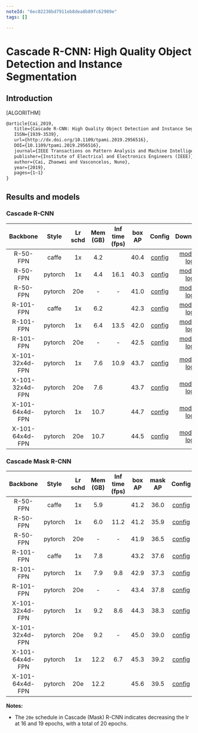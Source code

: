 ```yaml
---
noteId: "6ec02230bd7911eb8dea8b89fc62989e"
tags: []

---
```


# Cascade R-CNN: High Quality Object Detection and Instance Segmentation

## Introduction

[ALGORITHM]

```latex
@article{Cai_2019,
   title={Cascade R-CNN: High Quality Object Detection and Instance Segmentation},
   ISSN={1939-3539},
   url={http://dx.doi.org/10.1109/tpami.2019.2956516},
   DOI={10.1109/tpami.2019.2956516},
   journal={IEEE Transactions on Pattern Analysis and Machine Intelligence},
   publisher={Institute of Electrical and Electronics Engineers (IEEE)},
   author={Cai, Zhaowei and Vasconcelos, Nuno},
   year={2019},
   pages={1–1}
}
```

## Results and models

### Cascade R-CNN

|    Backbone     |  Style  | Lr schd | Mem (GB) | Inf time (fps) | box AP | Config | Download |
| :-------------: | :-----: | :-----: | :------: | :------------: | :----: |:------:|:--------:|
|    R-50-FPN     |  caffe  |   1x    |   4.2    |                |  40.4  | [config](https://github.com/open-mmlab/mmdetection/tree/master/configs/cascade_rcnn/cascade_rcnn_r50_caffe_fpn_1x_coco.py) | [model](http://download.openmmlab.com/mmdetection/v2.0/cascade_rcnn/cascade_rcnn_r50_caffe_fpn_1x_coco/cascade_rcnn_r50_caffe_fpn_1x_coco_bbox_mAP-0.404_20200504_174853-b857be87.pth) &#124; [log](http://download.openmmlab.com/mmdetection/v2.0/cascade_rcnn/cascade_rcnn_r50_caffe_fpn_1x_coco/cascade_rcnn_r50_caffe_fpn_1x_coco_20200504_174853.log.json) |
|    R-50-FPN     | pytorch |   1x    |   4.4    |      16.1      |  40.3  | [config](https://github.com/open-mmlab/mmdetection/tree/master/configs/cascade_rcnn/cascade_rcnn_r50_fpn_1x_coco.py) | [model](http://download.openmmlab.com/mmdetection/v2.0/cascade_rcnn/cascade_rcnn_r50_fpn_1x_coco/cascade_rcnn_r50_fpn_1x_coco_20200316-3dc56deb.pth) &#124; [log](http://download.openmmlab.com/mmdetection/v2.0/cascade_rcnn/cascade_rcnn_r50_fpn_1x_coco/cascade_rcnn_r50_fpn_1x_coco_20200316_214748.log.json) |
|    R-50-FPN     | pytorch |   20e   |  -       |      -         | 41.0   | [config](https://github.com/open-mmlab/mmdetection/tree/master/configs/cascade_rcnn/cascade_rcnn_r50_fpn_20e_coco.py) | [model](http://download.openmmlab.com/mmdetection/v2.0/cascade_rcnn/cascade_rcnn_r50_fpn_20e_coco/cascade_rcnn_r50_fpn_20e_coco_bbox_mAP-0.41_20200504_175131-e9872a90.pth) &#124; [log](http://download.openmmlab.com/mmdetection/v2.0/cascade_rcnn/cascade_rcnn_r50_fpn_20e_coco/cascade_rcnn_r50_fpn_20e_coco_20200504_175131.log.json) |
|    R-101-FPN    |  caffe  |   1x    |  6.2     |                | 42.3   | [config](https://github.com/open-mmlab/mmdetection/tree/master/configs/cascade_rcnn/cascade_rcnn_r101_caffe_fpn_1x_coco.py) | [model](http://download.openmmlab.com/mmdetection/v2.0/cascade_rcnn/cascade_rcnn_r101_caffe_fpn_1x_coco/cascade_rcnn_r101_caffe_fpn_1x_coco_bbox_mAP-0.423_20200504_175649-cab8dbd5.pth) &#124; [log](http://download.openmmlab.com/mmdetection/v2.0/cascade_rcnn/cascade_rcnn_r101_caffe_fpn_1x_coco/cascade_rcnn_r101_caffe_fpn_1x_coco_20200504_175649.log.json) |
|    R-101-FPN    | pytorch |   1x    |   6.4    |      13.5      |  42.0  | [config](https://github.com/open-mmlab/mmdetection/tree/master/configs/cascade_rcnn/cascade_rcnn_r101_fpn_1x_coco.py) | [model](http://download.openmmlab.com/mmdetection/v2.0/cascade_rcnn/cascade_rcnn_r101_fpn_1x_coco/cascade_rcnn_r101_fpn_1x_coco_20200317-0b6a2fbf.pth) &#124; [log](http://download.openmmlab.com/mmdetection/v2.0/cascade_rcnn/cascade_rcnn_r101_fpn_1x_coco/cascade_rcnn_r101_fpn_1x_coco_20200317_101744.log.json) |
|    R-101-FPN    | pytorch |   20e   |   -      |      -         |  42.5  | [config](https://github.com/open-mmlab/mmdetection/tree/master/configs/cascade_rcnn/cascade_rcnn_r101_fpn_20e_coco.py) | [model](http://download.openmmlab.com/mmdetection/v2.0/cascade_rcnn/cascade_rcnn_r101_fpn_20e_coco/cascade_rcnn_r101_fpn_20e_coco_bbox_mAP-0.425_20200504_231812-5057dcc5.pth) &#124; [log](http://download.openmmlab.com/mmdetection/v2.0/cascade_rcnn/cascade_rcnn_r101_fpn_20e_coco/cascade_rcnn_r101_fpn_20e_coco_20200504_231812.log.json) |
| X-101-32x4d-FPN | pytorch |   1x    |   7.6    |      10.9      |  43.7  | [config](https://github.com/open-mmlab/mmdetection/tree/master/configs/cascade_rcnn/cascade_rcnn_x101_32x4d_fpn_1x_coco.py) | [model](http://download.openmmlab.com/mmdetection/v2.0/cascade_rcnn/cascade_rcnn_x101_32x4d_fpn_1x_coco/cascade_rcnn_x101_32x4d_fpn_1x_coco_20200316-95c2deb6.pth) &#124; [log](http://download.openmmlab.com/mmdetection/v2.0/cascade_rcnn/cascade_rcnn_x101_32x4d_fpn_1x_coco/cascade_rcnn_x101_32x4d_fpn_1x_coco_20200316_055608.log.json) |
| X-101-32x4d-FPN | pytorch |   20e   |  7.6     |                | 43.7   | [config](https://github.com/open-mmlab/mmdetection/tree/master/configs/cascade_rcnn/cascade_rcnn_x101_32x4d_fpn_20e_coco.py) | [model](http://download.openmmlab.com/mmdetection/v2.0/cascade_rcnn/cascade_rcnn_x101_32x4d_fpn_20e_coco/cascade_rcnn_x101_32x4d_fpn_20e_coco_20200906_134608-9ae0a720.pth) &#124; [log](http://download.openmmlab.com/mmdetection/v2.0/cascade_rcnn/cascade_rcnn_x101_32x4d_fpn_20e_coco/cascade_rcnn_x101_32x4d_fpn_20e_coco_20200906_134608.log.json) |
| X-101-64x4d-FPN | pytorch |   1x    |  10.7    |                | 44.7   | [config](https://github.com/open-mmlab/mmdetection/tree/master/configs/cascade_rcnn/cascade_rcnn_x101_64x4d_fpn_1x_coco.py) | [model](http://download.openmmlab.com/mmdetection/v2.0/cascade_rcnn/cascade_rcnn_x101_64x4d_fpn_1x_coco/cascade_rcnn_x101_64x4d_fpn_1x_coco_20200515_075702-43ce6a30.pth) &#124; [log](http://download.openmmlab.com/mmdetection/v2.0/cascade_rcnn/cascade_rcnn_x101_64x4d_fpn_1x_coco/cascade_rcnn_x101_64x4d_fpn_1x_coco_20200515_075702.log.json) |
| X-101-64x4d-FPN | pytorch |   20e   |  10.7    |                | 44.5   | [config](https://github.com/open-mmlab/mmdetection/tree/master/configs/cascade_rcnn/cascade_rcnn_x101_64x4d_fpn_20e_coco.py) | [model](http://download.openmmlab.com/mmdetection/v2.0/cascade_rcnn/cascade_rcnn_x101_64x4d_fpn_20e_coco/cascade_rcnn_x101_64x4d_fpn_20e_coco_20200509_224357-051557b1.pth) &#124; [log](http://download.openmmlab.com/mmdetection/v2.0/cascade_rcnn/cascade_rcnn_x101_64x4d_fpn_20e_coco/cascade_rcnn_x101_64x4d_fpn_20e_coco_20200509_224357.log.json)|

### Cascade Mask R-CNN

|    Backbone     |  Style  | Lr schd | Mem (GB) | Inf time (fps) | box AP | mask AP | Config | Download |
| :-------------: | :-----: | :-----: | :------: | :------------: | :----: | :-----: | :------: | :--------: |
|    R-50-FPN     |  caffe  |   1x    |  5.9     |                | 41.2   | 36.0    | [config](https://github.com/open-mmlab/mmdetection/tree/master/configs/cascade_rcnn/cascade_mask_rcnn_r50_caffe_fpn_1x_coco.py) | [model](http://download.openmmlab.com/mmdetection/v2.0/cascade_rcnn/cascade_mask_rcnn_r50_caffe_fpn_1x_coco/cascade_mask_rcnn_r50_caffe_fpn_1x_coco_bbox_mAP-0.412__segm_mAP-0.36_20200504_174659-5004b251.pth) &#124; [log](http://download.openmmlab.com/mmdetection/v2.0/cascade_rcnn/cascade_mask_rcnn_r50_caffe_fpn_1x_coco/cascade_mask_rcnn_r50_caffe_fpn_1x_coco_20200504_174659.log.json) |
|    R-50-FPN     | pytorch |   1x    |  6.0     |  11.2          | 41.2   | 35.9    | [config](https://github.com/open-mmlab/mmdetection/tree/master/configs/cascade_rcnn/cascade_mask_rcnn_r50_fpn_1x_coco.py) | [model](http://download.openmmlab.com/mmdetection/v2.0/cascade_rcnn/cascade_mask_rcnn_r50_fpn_1x_coco/cascade_mask_rcnn_r50_fpn_1x_coco_20200203-9d4dcb24.pth) &#124; [log](http://download.openmmlab.com/mmdetection/v2.0/cascade_rcnn/cascade_mask_rcnn_r50_fpn_1x_coco/cascade_mask_rcnn_r50_fpn_1x_coco_20200203_170449.log.json) |
|    R-50-FPN     | pytorch |   20e   |  -       | -              | 41.9   | 36.5    | [config](https://github.com/open-mmlab/mmdetection/tree/master/configs/cascade_rcnn/cascade_mask_rcnn_r50_fpn_20e_coco.py) | [model](http://download.openmmlab.com/mmdetection/v2.0/cascade_rcnn/cascade_mask_rcnn_r50_fpn_20e_coco/cascade_mask_rcnn_r50_fpn_20e_coco_bbox_mAP-0.419__segm_mAP-0.365_20200504_174711-4af8e66e.pth) &#124; [log](http://download.openmmlab.com/mmdetection/v2.0/cascade_rcnn/cascade_mask_rcnn_r50_fpn_20e_coco/cascade_mask_rcnn_r50_fpn_20e_coco_20200504_174711.log.json)|
|    R-101-FPN    |  caffe  |   1x    |  7.8     |                | 43.2   | 37.6    | [config](https://github.com/open-mmlab/mmdetection/tree/master/configs/cascade_rcnn/cascade_mask_rcnn_r101_caffe_fpn_1x_coco.py) | [model](http://download.openmmlab.com/mmdetection/v2.0/cascade_rcnn/cascade_mask_rcnn_r101_caffe_fpn_1x_coco/cascade_mask_rcnn_r101_caffe_fpn_1x_coco_bbox_mAP-0.432__segm_mAP-0.376_20200504_174813-5c1e9599.pth) &#124; [log](http://download.openmmlab.com/mmdetection/v2.0/cascade_rcnn/cascade_mask_rcnn_r101_caffe_fpn_1x_coco/cascade_mask_rcnn_r101_caffe_fpn_1x_coco_20200504_174813.log.json)|
|    R-101-FPN    | pytorch |   1x    |  7.9     |  9.8           | 42.9   | 37.3    | [config](https://github.com/open-mmlab/mmdetection/tree/master/configs/cascade_rcnn/cascade_mask_rcnn_r101_fpn_1x_coco.py) | [model](http://download.openmmlab.com/mmdetection/v2.0/cascade_rcnn/cascade_mask_rcnn_r101_fpn_1x_coco/cascade_mask_rcnn_r101_fpn_1x_coco_20200203-befdf6ee.pth) &#124; [log](http://download.openmmlab.com/mmdetection/v2.0/cascade_rcnn/cascade_mask_rcnn_r101_fpn_1x_coco/cascade_mask_rcnn_r101_fpn_1x_coco_20200203_092521.log.json) |
|    R-101-FPN    | pytorch |   20e   |  -       |  -             | 43.4   | 37.8    | [config](https://github.com/open-mmlab/mmdetection/tree/master/configs/cascade_rcnn/cascade_mask_rcnn_r101_fpn_20e_coco.py) | [model](http://download.openmmlab.com/mmdetection/v2.0/cascade_rcnn/cascade_mask_rcnn_r101_fpn_20e_coco/cascade_mask_rcnn_r101_fpn_20e_coco_bbox_mAP-0.434__segm_mAP-0.378_20200504_174836-005947da.pth) &#124; [log](http://download.openmmlab.com/mmdetection/v2.0/cascade_rcnn/cascade_mask_rcnn_r101_fpn_20e_coco/cascade_mask_rcnn_r101_fpn_20e_coco_20200504_174836.log.json)|
| X-101-32x4d-FPN | pytorch |   1x    |  9.2     |  8.6           | 44.3   | 38.3    | [config](https://github.com/open-mmlab/mmdetection/tree/master/configs/cascade_rcnn/cascade_mask_rcnn_x101_32x4d_fpn_1x_coco.py) | [model](http://download.openmmlab.com/mmdetection/v2.0/cascade_rcnn/cascade_mask_rcnn_x101_32x4d_fpn_1x_coco/cascade_mask_rcnn_x101_32x4d_fpn_1x_coco_20200201-0f411b1f.pth) &#124; [log](http://download.openmmlab.com/mmdetection/v2.0/cascade_rcnn/cascade_mask_rcnn_x101_32x4d_fpn_1x_coco/cascade_mask_rcnn_x101_32x4d_fpn_1x_coco_20200201_052416.log.json) |
| X-101-32x4d-FPN | pytorch |   20e   |  9.2     |   -            | 45.0   | 39.0    | [config](https://github.com/open-mmlab/mmdetection/tree/master/configs/cascade_rcnn/cascade_mask_rcnn_x101_32x4d_fpn_20e_coco.py) | [model](http://download.openmmlab.com/mmdetection/v2.0/cascade_rcnn/cascade_mask_rcnn_x101_32x4d_fpn_20e_coco/cascade_mask_rcnn_x101_32x4d_fpn_20e_coco_20200528_083917-ed1f4751.pth) &#124; [log](http://download.openmmlab.com/mmdetection/v2.0/cascade_rcnn/cascade_mask_rcnn_x101_32x4d_fpn_20e_coco/cascade_mask_rcnn_x101_32x4d_fpn_20e_coco_20200528_083917.log.json) |
| X-101-64x4d-FPN | pytorch |   1x    |  12.2    |  6.7           | 45.3   | 39.2    | [config](https://github.com/open-mmlab/mmdetection/tree/master/configs/cascade_rcnn/cascade_mask_rcnn_x101_64x4d_fpn_1x_coco.py) | [model](http://download.openmmlab.com/mmdetection/v2.0/cascade_rcnn/cascade_mask_rcnn_x101_64x4d_fpn_1x_coco/cascade_mask_rcnn_x101_64x4d_fpn_1x_coco_20200203-9a2db89d.pth) &#124; [log](http://download.openmmlab.com/mmdetection/v2.0/cascade_rcnn/cascade_mask_rcnn_x101_64x4d_fpn_1x_coco/cascade_mask_rcnn_x101_64x4d_fpn_1x_coco_20200203_044059.log.json) |
| X-101-64x4d-FPN | pytorch |   20e   |  12.2   |                 | 45.6     |39.5   | [config](https://github.com/open-mmlab/mmdetection/tree/master/configs/cascade_rcnn/cascade_mask_rcnn_x101_64x4d_fpn_20e_coco.py) | [model](http://download.openmmlab.com/mmdetection/v2.0/cascade_rcnn/cascade_mask_rcnn_x101_64x4d_fpn_20e_coco/cascade_mask_rcnn_x101_64x4d_fpn_20e_coco_20200512_161033-bdb5126a.pth) &#124; [log](http://download.openmmlab.com/mmdetection/v2.0/cascade_rcnn/cascade_mask_rcnn_x101_64x4d_fpn_20e_coco/cascade_mask_rcnn_x101_64x4d_fpn_20e_coco_20200512_161033.log.json)|

**Notes:**

- The `20e` schedule in Cascade (Mask) R-CNN indicates decreasing the lr at 16 and 19 epochs, with a total of 20 epochs.

